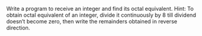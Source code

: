 Write a program to receive an integer and find its octal equivalent. Hint: To obtain octal equivalent of an integer, divide it continuously by 8 till dividend doesn’t become zero, then write the remainders obtained in reverse direction.
